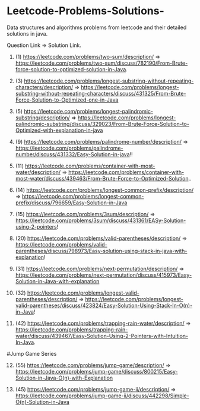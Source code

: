 # Leetcode-Problems-Solutions-
Data structures and algorithms problems from leetcode and their detailed solutions in java.

Question Link => Solution Link.


1. (1) https://leetcode.com/problems/two-sum/description/  => https://leetcode.com/problems/two-sum/discuss/782190/From-Brute-force-solution-to-optimized-solution-in-Java.

2. (3) https://leetcode.com/problems/longest-substring-without-repeating-characters/description/ => https://leetcode.com/problems/longest-substring-without-repeating-characters/discuss/431325/From-Brute-Force-Solution-to-Optimized-one-in-Java

3. (5) https://leetcode.com/problems/longest-palindromic-substring/description/ => https://leetcode.com/problems/longest-palindromic-substring/discuss/329023/From-Brute-Force-Solution-to-Optimized-with-explanation-in-java

4. (9) https://leetcode.com/problems/palindrome-number/description/ => https://leetcode.com/problems/palindrome-number/discuss/431332/Easy-Solution-in-java!!

5. (11) https://leetcode.com/problems/container-with-most-water/description/ => https://leetcode.com/problems/container-with-most-water/discuss/439463/From-Brute-Force-to-Optimized-Solution..

6. (14) https://leetcode.com/problems/longest-common-prefix/description/ => https://leetcode.com/problems/longest-common-prefix/discuss/796659/Easy-Solution-in-Java

7. (15) https://leetcode.com/problems/3sum/description/ => https://leetcode.com/problems/3sum/discuss/431361/EASy-Solution-using-2-pointers!

8. (20) https://leetcode.com/problems/valid-parentheses/description/ => https://leetcode.com/problems/valid-parentheses/discuss/798973/Easy-solution-using-stack-in-java-with-explanation!

9. (31) https://leetcode.com/problems/next-permutation/description/ => https://leetcode.com/problems/next-permutation/discuss/415973/Easy-Solution-in-Java-with-explanation

10. (32) https://leetcode.com/problems/longest-valid-parentheses/description/ => https://leetcode.com/problems/longest-valid-parentheses/discuss/423824/Easy-Solution-Using-Stack-In-O(n)-in-Java!

11. (42) https://leetcode.com/problems/trapping-rain-water/description/ => https://leetcode.com/problems/trapping-rain-water/discuss/439467/Easy-Solution-Using-2-Pointers-with-Intuition-In-Java.

#Jump Game Series

12. (55) https://leetcode.com/problems/jump-game/description/ => https://leetcode.com/problems/jump-game/discuss/800215/Easy-Solution-in-Java-O(n)-with-Explanation

13. (45) https://leetcode.com/problems/jump-game-ii/description/ => https://leetcode.com/problems/jump-game-ii/discuss/442298/Simple-O(n)-Solution-in-Java
